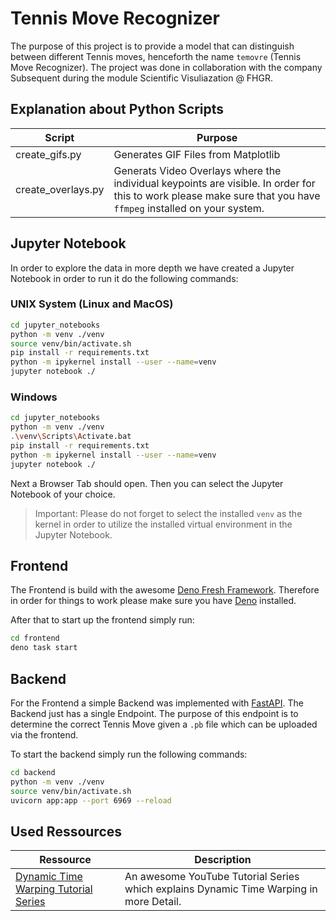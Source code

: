 # Tennis Move Recognizer
The purpose of this project is to provide a model that can distinguish between different Tennis moves, henceforth the name `temovre` (Tennis Move Recognizer). The project was done in collaboration with the company Subsequent during the module Scientific Visuliazation @ FHGR.

## Explanation about Python Scripts
|Script|Purpose|
|---|------|
|create_gifs.py|Generates GIF Files from Matplotlib|
|create_overlays.py|Generats Video Overlays where the individual keypoints are visible. In order for this to work please make sure that you have `ffmpeg` installed on your system.|

## Jupyter Notebook
In order to explore the data in more depth we have created a Jupyter Notebook in order to run it do the following commands:

### UNIX System (Linux and MacOS)
```bash
cd jupyter_notebooks
python -m venv ./venv
source venv/bin/activate.sh
pip install -r requirements.txt
python -m ipykernel install --user --name=venv
jupyter notebook ./
```

### Windows
```bash
cd jupyter_notebooks
python -m venv ./venv
.\venv\Scripts\Activate.bat
pip install -r requirements.txt
python -m ipykernel install --user --name=venv
jupyter notebook ./
```

Next a Browser Tab should open. Then you can select the Jupyter Notebook of your choice.

> Important: Please do not forget to select the installed `venv` as the kernel in order to utilize the installed virtual environment in the Jupyter Notebook.

## Frontend
The Frontend is build with the awesome [Deno Fresh Framework](https://fresh.deno.dev/). Therefore in order for things to work please make sure you have [Deno](https://docs.deno.com/runtime/manual/getting_started/installation) installed.

After that to start up the frontend simply run:

```bash
cd frontend
deno task start
```

## Backend
For the Frontend a simple Backend was implemented with [FastAPI](https://fastapi.tiangolo.com/). The Backend just has a single Endpoint. The purpose of this endpoint is to determine the correct Tennis Move given a `.pb` file which can be uploaded via the frontend.

To start the backend simply run the following commands:

```bash
cd backend
python -m venv ./venv
source venv/bin/activate.sh
uvicorn app:app --port 6969 --reload
```

## Used Ressources
|Ressource|Description|
|---|------|
|[Dynamic Time Warping Tutorial Series](https://www.youtube.com/watch?v=ERKDHZyZDwA)|An awesome YouTube Tutorial Series which explains Dynamic Time Warping in more Detail.|